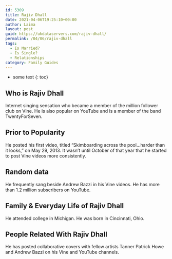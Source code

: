 ```yaml
---
id: 5309
title: Rajiv Dhall
date: 2021-04-06T19:25:10+00:00
author: Laima
layout: post
guid: https://ukdataservers.com/rajiv-dhall/
permalink: /04/06/rajiv-dhall
tags:
  - Is Married?
  - Is Single?
  - Relationships
category: Family Guides
---
```


* some text
{: toc}


## Who is Rajiv Dhall
                  
                  
                  
Internet singing sensation who became a member of the million follower club on Vine. He is also popular on YouTube and is a member of the band TwentyForSeven.
                  
              
            
              
            
                
                
                
## Prior to Popularity
                  
                  
                  
He posted his first video, titled &#8220;Skimboarding across the pool&#8230;harder than it looks,&#8221; on May 29, 2013. It wasn&#8217;t until October of that year that he started to post Vine videos more consistently.
                  
              
            
              
            
                
                
                
## Random data
                  
                  
                  
He frequently sang beside Andrew Bazzi in his Vine videos. He has more than 1.2 million subscribers on YouTube.
                  
              
            
              
            
                
                
                
## Family & Everyday Life of Rajiv Dhall
                  
                  
                  
He attended college in Michigan. He was born in Cincinnati, Ohio.
                  
              
            
              
            
                
                
                
## People Related With Rajiv Dhall
                  
                  
                  
He has posted collaborative covers with fellow artists Tanner Patrick Howe and Andrew Bazzi on his Vine and YouTube channels.
                  
              
            
              
            
                
              
            
              
              
            
            
              
            
          
          
          